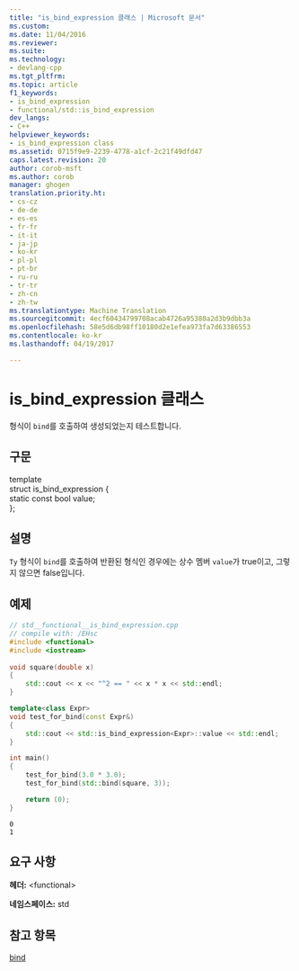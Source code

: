 ```yaml
---
title: "is_bind_expression 클래스 | Microsoft 문서"
ms.custom: 
ms.date: 11/04/2016
ms.reviewer: 
ms.suite: 
ms.technology:
- devlang-cpp
ms.tgt_pltfrm: 
ms.topic: article
f1_keywords:
- is_bind_expression
- functional/std::is_bind_expression
dev_langs:
- C++
helpviewer_keywords:
- is_bind_expression class
ms.assetid: 0715f9e9-2239-4778-a1cf-2c21f49dfd47
caps.latest.revision: 20
author: corob-msft
ms.author: corob
manager: ghogen
translation.priority.ht:
- cs-cz
- de-de
- es-es
- fr-fr
- it-it
- ja-jp
- ko-kr
- pl-pl
- pt-br
- ru-ru
- tr-tr
- zh-cn
- zh-tw
ms.translationtype: Machine Translation
ms.sourcegitcommit: 4ecf60434799708acab4726a95380a2d3b9dbb3a
ms.openlocfilehash: 58e5d6db98ff10180d2e1efea973fa7d63386553
ms.contentlocale: ko-kr
ms.lasthandoff: 04/19/2017

---
```

# <a name="isbindexpression-class"></a>is_bind_expression 클래스
형식이 `bind`를 호출하여 생성되었는지 테스트합니다.  
  
## <a name="syntax"></a>구문  
  
template<class Ty>  
struct is_bind_expression {  
   static const bool value;  
   };  
  
## <a name="remarks"></a>설명  
`Ty` 형식이 `bind`를 호출하여 반환된 형식인 경우에는 상수 멤버 `value`가 true이고, 그렇지 않으면 false입니다.  
  
## <a name="example"></a>예제  
  
```cpp  
// std__functional__is_bind_expression.cpp   
// compile with: /EHsc   
#include <functional>   
#include <iostream>   
  
void square(double x)
{
    std::cout << x << "^2 == " << x * x << std::endl;
}

template<class Expr>
void test_for_bind(const Expr&)
{
    std::cout << std::is_bind_expression<Expr>::value << std::endl;
}

int main()
{
    test_for_bind(3.0 * 3.0);
    test_for_bind(std::bind(square, 3));

    return (0);
}  
```  
  
```Output  
0  
1  
```  
  
## <a name="requirements"></a>요구 사항  
 **헤더:** \<functional>  
  
 **네임스페이스:** std  
  
## <a name="see-also"></a>참고 항목  
 [bind](../standard-library/functional-functions.md#bind)


